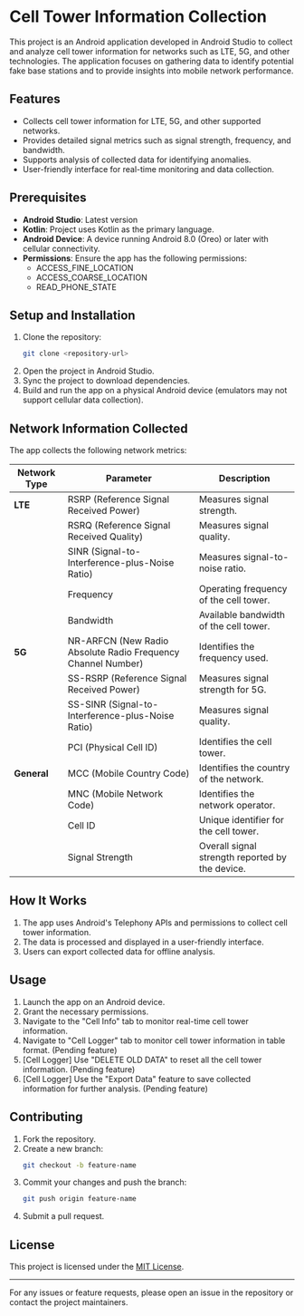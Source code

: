 # Cell Tower Information Collection

This project is an Android application developed in Android Studio to collect and analyze cell tower information for networks such as LTE, 5G, and other technologies. The application focuses on gathering data to identify potential fake base stations and to provide insights into mobile network performance.

## Features
- Collects cell tower information for LTE, 5G, and other supported networks.
- Provides detailed signal metrics such as signal strength, frequency, and bandwidth.
- Supports analysis of collected data for identifying anomalies.
- User-friendly interface for real-time monitoring and data collection.

## Prerequisites
- **Android Studio**: Latest version
- **Kotlin**: Project uses Kotlin as the primary language.
- **Android Device**: A device running Android 8.0 (Oreo) or later with cellular connectivity.
- **Permissions**: Ensure the app has the following permissions:
  - ACCESS_FINE_LOCATION
  - ACCESS_COARSE_LOCATION
  - READ_PHONE_STATE

## Setup and Installation
1. Clone the repository:
   ```bash
   git clone <repository-url>
   ```
2. Open the project in Android Studio.
3. Sync the project to download dependencies.
4. Build and run the app on a physical Android device (emulators may not support cellular data collection).

## Network Information Collected
The app collects the following network metrics:

| **Network Type** | **Parameter**              | **Description**                                         |
|-------------------|----------------------------|---------------------------------------------------------|
| **LTE**          | RSRP (Reference Signal Received Power) | Measures signal strength.                            |
|                   | RSRQ (Reference Signal Received Quality) | Measures signal quality.                             |
|                   | SINR (Signal-to-Interference-plus-Noise Ratio) | Measures signal-to-noise ratio.                     |
|                   | Frequency                  | Operating frequency of the cell tower.                 |
|                   | Bandwidth                  | Available bandwidth of the cell tower.                 |
| **5G**           | NR-ARFCN (New Radio Absolute Radio Frequency Channel Number) | Identifies the frequency used. |
|                   | SS-RSRP (Reference Signal Received Power) | Measures signal strength for 5G.                   |
|                   | SS-SINR (Signal-to-Interference-plus-Noise Ratio) | Measures signal quality.                           |
|                   | PCI (Physical Cell ID)     | Identifies the cell tower.                             |
| **General**       | MCC (Mobile Country Code)  | Identifies the country of the network.                 |
|                   | MNC (Mobile Network Code)  | Identifies the network operator.                       |
|                   | Cell ID                    | Unique identifier for the cell tower.                  |
|                   | Signal Strength            | Overall signal strength reported by the device.        |

## How It Works
1. The app uses Android's Telephony APIs and permissions to collect cell tower information.
2. The data is processed and displayed in a user-friendly interface.
3. Users can export collected data for offline analysis.

## Usage
1. Launch the app on an Android device.
2. Grant the necessary permissions.
3. Navigate to the "Cell Info" tab to monitor real-time cell tower information.
4. Navigate to "Cell Logger" tab to monitor cell tower information in table format. (Pending feature)
5. [Cell Logger] Use "DELETE OLD DATA" to reset all the cell tower information. (Pending feature)
6. [Cell Logger] Use the "Export Data" feature to save collected information for further analysis. (Pending feature)

## Contributing
1. Fork the repository.
2. Create a new branch:
   ```bash
   git checkout -b feature-name
   ```
3. Commit your changes and push the branch:
   ```bash
   git push origin feature-name
   ```
4. Submit a pull request.

## License
This project is licensed under the [MIT License](LICENSE).

---

For any issues or feature requests, please open an issue in the repository or contact the project maintainers.

